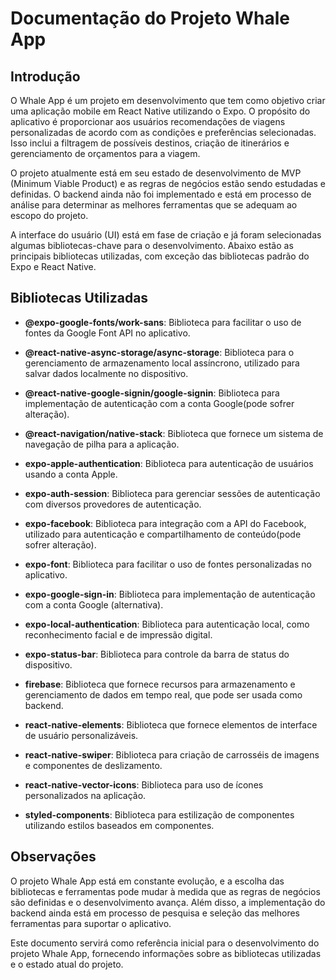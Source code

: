 # Documentação do Projeto Whale App

## Introdução

O Whale App é um projeto em desenvolvimento que tem como objetivo criar uma aplicação mobile em React Native utilizando o Expo. O propósito do aplicativo é proporcionar aos usuários recomendações de viagens personalizadas de acordo com as condições e preferências selecionadas. Isso inclui a filtragem de possíveis destinos, criação de itinerários e gerenciamento de orçamentos para a viagem.

O projeto atualmente está em seu estado de desenvolvimento de MVP (Minimum Viable Product) e as regras de negócios estão sendo estudadas e definidas. O backend ainda não foi implementado e está em processo de análise para determinar as melhores ferramentas que se adequam ao escopo do projeto.

A interface do usuário (UI) está em fase de criação e já foram selecionadas algumas bibliotecas-chave para o desenvolvimento. Abaixo estão as principais bibliotecas utilizadas, com exceção das bibliotecas padrão do Expo e React Native.

## Bibliotecas Utilizadas

- **@expo-google-fonts/work-sans**: Biblioteca para facilitar o uso de fontes da Google Font API no aplicativo.

- **@react-native-async-storage/async-storage**: Biblioteca para o gerenciamento de armazenamento local assíncrono, utilizado para salvar dados localmente no dispositivo.

- **@react-native-google-signin/google-signin**: Biblioteca para implementação de autenticação com a conta Google(pode sofrer alteração).

- **@react-navigation/native-stack**: Biblioteca que fornece um sistema de navegação de pilha para a aplicação.

- **expo-apple-authentication**: Biblioteca para autenticação de usuários usando a conta Apple.

- **expo-auth-session**: Biblioteca para gerenciar sessões de autenticação com diversos provedores de autenticação.

- **expo-facebook**: Biblioteca para integração com a API do Facebook, utilizado para autenticação e compartilhamento de conteúdo(pode sofrer alteração).

- **expo-font**: Biblioteca para facilitar o uso de fontes personalizadas no aplicativo.

- **expo-google-sign-in**: Biblioteca para implementação de autenticação com a conta Google (alternativa).

- **expo-local-authentication**: Biblioteca para autenticação local, como reconhecimento facial e de impressão digital.

- **expo-status-bar**: Biblioteca para controle da barra de status do dispositivo.

- **firebase**: Biblioteca que fornece recursos para armazenamento e gerenciamento de dados em tempo real, que pode ser usada como backend.

- **react-native-elements**: Biblioteca que fornece elementos de interface de usuário personalizáveis.

- **react-native-swiper**: Biblioteca para criação de carrosséis de imagens e componentes de deslizamento.

- **react-native-vector-icons**: Biblioteca para uso de ícones personalizados na aplicação.

- **styled-components**: Biblioteca para estilização de componentes utilizando estilos baseados em componentes.

## Observações

O projeto Whale App está em constante evolução, e a escolha das bibliotecas e ferramentas pode mudar à medida que as regras de negócios são definidas e o desenvolvimento avança. Além disso, a implementação do backend ainda está em processo de pesquisa e seleção das melhores ferramentas para suportar o aplicativo.

Este documento servirá como referência inicial para o desenvolvimento do projeto Whale App, fornecendo informações sobre as bibliotecas utilizadas e o estado atual do projeto.
